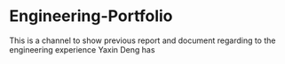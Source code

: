 # Engineering-Portfolio
This is a channel to show previous report and document regarding to the engineering experience Yaxin Deng has
